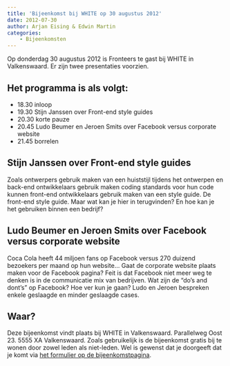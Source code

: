 ```yaml
---
title: 'Bijeenkomst bij WHITE op 30 augustus 2012'
date: 2012-07-30
author: Arjan Eising & Edwin Martin
categories:
    - Bijeenkomsten
---
```


Op donderdag 30 augustus 2012 is Fronteers te gast bij WHITE in Valkenswaard. Er zijn twee presentaties voorzien.

## Het programma is als volgt:

-   18.30 inloop
-   19.30 Stijn Janssen over Front-end style guides
-   20.30 korte pauze
-   20.45 Ludo Beumer en Jeroen Smits over Facebook versus corporate website
-   21.45 borrelen

## Stijn Janssen over Front-end style guides

Zoals ontwerpers gebruik maken van een huiststijl tijdens het ontwerpen en back-end ontwikkelaars gebruik maken coding standards voor hun code kunnen front-end ontwikkelaars gebruik maken van een style guide. De front-end style guide. Maar wat kan je hier in terugvinden? En hoe kan je het gebruiken binnen een bedrijf?

## Ludo Beumer en Jeroen Smits over Facebook versus corporate website

Coca Cola heeft 44 miljoen fans op Facebook versus 270 duizend bezoekers per maand op hun website… Gaat de corporate website plaats maken voor de Facebook pagina? Feit is dat Facebook niet meer weg te denken is in de communicatie mix van bedrijven. Wat zijn de “do’s and dont’s” op Facebook? Hoe ver kun je gaan? Ludo en Jeroen bespreken enkele geslaagde en minder geslaagde cases.

## Waar?

Deze bijeenkomst vindt plaats bij WHITE in Valkenswaard. Parallelweg Oost 23. 5555 XA Valkenswaard. Zoals gebruikelijk is de bijeenkomst gratis bij te wonen door zowel leden als niet-leden. Wel is gewenst dat je doorgeeft dat je komt via [het formulier op de bijeenkomstpagina](/bijeenkomsten/2012/white#formulier-1).
